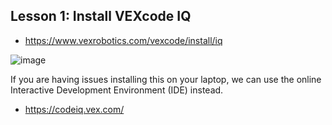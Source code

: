 ## Lesson 1: Install VEXcode IQ
* https://www.vexrobotics.com/vexcode/install/iq
  
![image](https://github.com/ions29/cpp-reading-material/assets/127531384/24811db4-2bf7-43a8-bd1d-f620f6cb0581)


If you are having issues installing this on your laptop, we can use the online Interactive Development Environment (IDE) instead.
* https://codeiq.vex.com/


